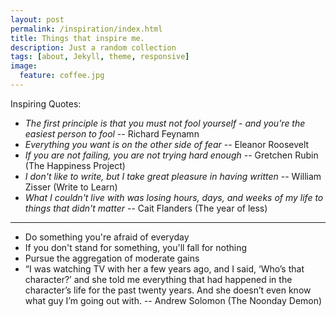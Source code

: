 ```yaml
---
layout: post
permalink: /inspiration/index.html
title: Things that inspire me. 
description: Just a random collection 
tags: [about, Jekyll, theme, responsive]
image:
  feature: coffee.jpg
---
```


Inspiring Quotes:
* _The first principle is that you must not fool yourself - and you're the easiest person to fool_ -- Richard Feynamn
* _Everything you want is on the other side of fear_ -- Eleanor Roosevelt
* _If you are not failing, you are not trying hard enough_ -- Gretchen Rubin (The Happiness Project)
* _I don't like to write, but I take great pleasure in having written_ -- William Zisser (Write to Learn)
* _What I couldn't live with was losing hours, days, and weeks of my life to things that didn't matter_ -- Cait Flanders (The year of less)

***

* Do something you're afraid of everyday
* If you don't stand for something, you'll fall for nothing
* Pursue the aggregation of moderate gains
* “I was watching TV with her a few years ago, and I said, ‘Who’s that character?’ and she told me everything that had happened in the character’s life for the past twenty years. And she doesn’t even know what guy I’m going out with. -- Andrew Solomon (The Noonday Demon)
